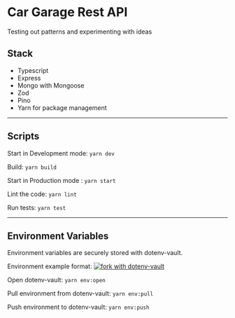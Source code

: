# Car Garage Rest API

Testing out patterns and experimenting with ideas

## Stack

- Typescript
- Express
- Mongo with Mongoose
- Zod
- Pino
- Yarn for package management

---

## Scripts

Start in Development mode: `yarn dev`

Build: `yarn build`

Start in Production mode : `yarn start`

Lint the code: `yarn lint`

Run tests: `yarn test`

---

## Environment Variables

Environment variables are securely stored with dotenv-vault.

Environment example format: [![fork with dotenv-vault](https://badge.dotenv.org/fork.svg?r=1)](https://vault.dotenv.org/project/vlt_2044fec0a36deab104f24264965c998a51566ae69c87c56d8405e2bc1fde303e/example)

Open dotenv-vault: `yarn env:open`

Pull environment from dotenv-vault: `yarn env:pull`

Push environment to dotenv-vault: `yarn env:push`
